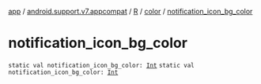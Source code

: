 [app](../../../index.md) / [android.support.v7.appcompat](../../index.md) / [R](../index.md) / [color](index.md) / [notification_icon_bg_color](.)

# notification_icon_bg_color

`static val notification_icon_bg_color: `[`Int`](https://kotlinlang.org/api/latest/jvm/stdlib/kotlin/-int/index.html)
`static val notification_icon_bg_color: `[`Int`](https://kotlinlang.org/api/latest/jvm/stdlib/kotlin/-int/index.html)